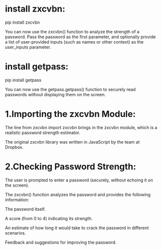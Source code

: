 # install zxcvbn:

 pip install zxcvbn

 You can now use the zxcvbn() function to analyze the strength of a password. Pass the password as the first parameter, and optionally provide a list of user-provided inputs (such as names or other context) as the user_inputs parameter.

# install getpass:

 pip install getpass

 You can now use the getpass.getpass() function to securely read passwords without displaying them on the screen.

# 1.Importing the zxcvbn Module:

 The line from zxcvbn import zxcvbn brings in the zxcvbn module, which is a realistic password strength estimator.

 The original zxcvbn library was written in JavaScript by the team at Dropbox.

# 2.Checking Password Strength:

 The user is prompted to enter a password (securely, without echoing it on the screen).

 The zxcvbn() function analyzes the password and provides the following information:

 The password itself.

 A score (from 0 to 4) indicating its strength.

 An estimate of how long it would take to crack the password in different scenarios.

 Feedback and suggestions for improving the password.
